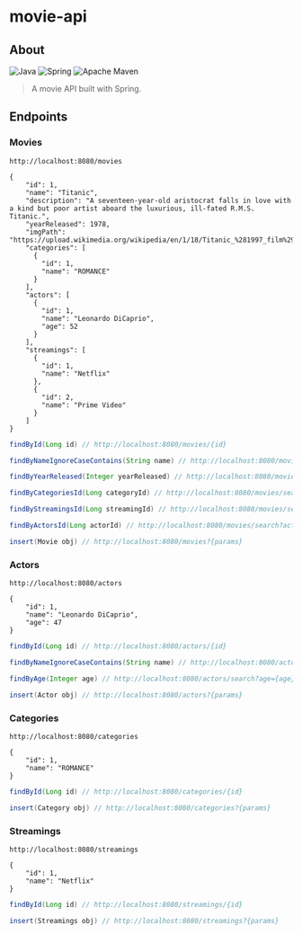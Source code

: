 # movie-api

## About
![Java](https://img.shields.io/badge/java-%23ED8B00.svg?style=for-the-badge&logo=openjdk&logoColor=white) ![Spring](https://img.shields.io/badge/spring-%236DB33F.svg?style=for-the-badge&logo=spring&logoColor=white) ![Apache Maven](https://img.shields.io/badge/Apache%20Maven-C71A36?style=for-the-badge&logo=Apache%20Maven&logoColor=white)
> A movie API built with Spring.

## Endpoints
### Movies
```
http://localhost:8080/movies
```
```
{
    "id": 1,
    "name": "Titanic",
    "description": "A seventeen-year-old aristocrat falls in love with a kind but poor artist aboard the luxurious, ill-fated R.M.S. Titanic.",
    "yearReleased": 1978,
    "imgPath": "https://upload.wikimedia.org/wikipedia/en/1/18/Titanic_%281997_film%29_poster.png",
    "categories": [
      {
        "id": 1,
        "name": "ROMANCE"
      }
    ],
    "actors": [
      {
        "id": 1,
        "name": "Leonardo DiCaprio",
        "age": 52
      }
    ],
    "streamings": [
      {
        "id": 1,
        "name": "Netflix"
      },
      {
        "id": 2,
        "name": "Prime Video"
      }
    ]
}
```
```Java
findById(Long id) // http://localhost:8080/movies/{id}
```
```Java
findByNameIgnoreCaseContains(String name) // http://localhost:8080/movies/search?name={name}
```
```Java
findByYearReleased(Integer yearReleased) // http://localhost:8080/movies/search?year={yearReleased}
```
```Java
findByCategoriesId(Long categoryId) // http://localhost:8080/movies/search?category={categoryId}
```
```Java
findByStreamingsId(Long streamingId) // http://localhost:8080/movies/search?streaming={streamingId}
```
```Java
findByActorsId(Long actorId) // http://localhost:8080/movies/search?actor={actorId}
```
```Java
insert(Movie obj) // http://localhost:8080/movies?{params}
```
### Actors
```
http://localhost:8080/actors
```
```
{
    "id": 1,
    "name": "Leonardo DiCaprio",
    "age": 47
}
```
```Java
findById(Long id) // http://localhost:8080/actors/{id}
```
```Java
findByNameIgnoreCaseContains(String name) // http://localhost:8080/actors/search?name={name}
```
```Java
findByAge(Integer age) // http://localhost:8080/actors/search?age={age}
```
```Java
insert(Actor obj) // http://localhost:8080/actors?{params}
```
### Categories
```
http://localhost:8080/categories
```
```
{
    "id": 1,
    "name": "ROMANCE"
}
```
```Java
findById(Long id) // http://localhost:8080/categories/{id}
```
```Java
insert(Category obj) // http://localhost:8080/categories?{params}
```
### Streamings
```
http://localhost:8080/streamings
```
```
{
    "id": 1,
    "name": "Netflix"
}
```
```Java
findById(Long id) // http://localhost:8080/streamings/{id}
```
```Java
insert(Streamings obj) // http://localhost:8080/streamings?{params}
```
